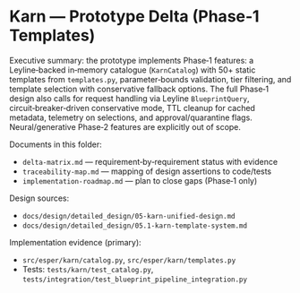 # Karn — Prototype Delta (Phase‑1 Templates)

Executive summary: the prototype implements Phase‑1 features: a Leyline‑backed in‑memory catalogue (`KarnCatalog`) with 50+ static templates from `templates.py`, parameter‑bounds validation, tier filtering, and template selection with conservative fallback options. The full Phase‑1 design also calls for request handling via Leyline `BlueprintQuery`, circuit‑breaker‑driven conservative mode, TTL cleanup for cached metadata, telemetry on selections, and approval/quarantine flags. Neural/generative Phase‑2 features are explicitly out of scope.

Documents in this folder:
- `delta-matrix.md` — requirement‑by‑requirement status with evidence
- `traceability-map.md` — mapping of design assertions to code/tests
- `implementation-roadmap.md` — plan to close gaps (Phase‑1 only)

Design sources:
- `docs/design/detailed_design/05-karn-unified-design.md`
- `docs/design/detailed_design/05.1-karn-template-system.md`

Implementation evidence (primary):
- `src/esper/karn/catalog.py`, `src/esper/karn/templates.py`
- Tests: `tests/karn/test_catalog.py`, `tests/integration/test_blueprint_pipeline_integration.py`
